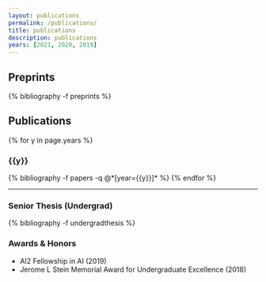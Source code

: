 ```yaml
---
layout: publications
permalink: /publications/
title: publications
description: publications
years: [2021, 2020, 2019]
---
```


## Preprints

{% bibliography -f preprints %}

## Publications

{% for y in page.years %}
  <h3 class="year">{{y}}</h3>
  {% bibliography -f papers -q @*[year={{y}}]* %}
{% endfor %}

----

### Senior Thesis (Undergrad)


{% bibliography -f undergradthesis %}

### Awards & Honors

<ul>
    <li>AI2 Fellowship in AI (2019)</li>
    <li>Jerome L Stein Memorial Award for Undergraduate Excellence (2018)</li>
</ul>
